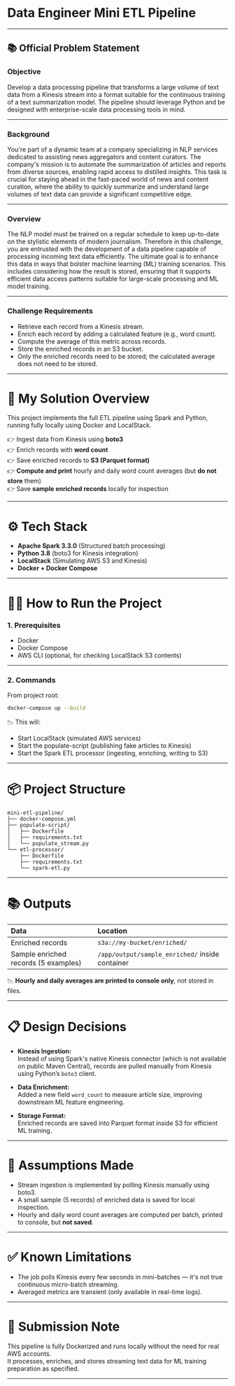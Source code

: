 # Data Engineer Mini ETL Pipeline

---

## 📚 Official Problem Statement

### Objective

Develop a data processing pipeline that transforms a large volume of text data from a Kinesis stream into a format suitable for the continuous training of a text summarization model. The pipeline should leverage Python and be designed with enterprise-scale data processing tools in mind.

---

### Background

You're part of a dynamic team at a company specializing in NLP services dedicated to assisting news aggregators and content curators. The company's mission is to automate the summarization of articles and reports from diverse sources, enabling rapid access to distilled insights. This task is crucial for staying ahead in the fast-paced world of news and content curation, where the ability to quickly summarize and understand large volumes of text data can provide a significant competitive edge.

---

### Overview

The NLP model must be trained on a regular schedule to keep up-to-date on the stylistic elements of modern journalism. Therefore in this challenge, you are entrusted with the development of a data pipeline capable of processing incoming text data efficiently. The ultimate goal is to enhance this data in ways that bolster machine learning (ML) training scenarios. This includes considering how the result is stored, ensuring that it supports efficient data access patterns suitable for large-scale processing and ML model training.

---

### Challenge Requirements

- Retrieve each record from a Kinesis stream.
- Enrich each record by adding a calculated feature (e.g., word count).
- Compute the average of this metric across records.
- Store the enriched records in an S3 bucket.
- Only the enriched records need to be stored; the calculated average does not need to be stored.

---

# 🚀 My Solution Overview

This project implements the full ETL pipeline using Spark and Python, running fully locally using Docker and LocalStack.

👉 Ingest data from Kinesis using **boto3**  
👉 Enrich records with **word count**  
👉 Save enriched records to **S3 (Parquet format)**  
👉 **Compute and print** hourly and daily word count averages (but **do not store** them)  
👉 Save **sample enriched records** locally for inspection

---

# ⚙️ Tech Stack

- **Apache Spark 3.3.0** (Structured batch processing)
- **Python 3.8** (boto3 for Kinesis integration)
- **LocalStack** (Simulating AWS S3 and Kinesis)
- **Docker + Docker Compose**

---

# 👩‍💻 How to Run the Project

### 1. Prerequisites

- Docker
- Docker Compose
- AWS CLI (optional, for checking LocalStack S3 contents)

---

### 2. Commands

From project root:

```bash
docker-compose up --build
```

📉 This will:
- Start LocalStack (simulated AWS services)
- Start the populate-script (publishing fake articles to Kinesis)
- Start the Spark ETL processor (ingesting, enriching, writing to S3)

---

# 📦 Project Structure

```
mini-etl-pipeline/
├── docker-compose.yml
├── populate-script/
│   ├── Dockerfile
│   ├── requirements.txt
│   └── populate_stream.py
└── etl-processor/
    ├── Dockerfile
    ├── requirements.txt
    └── spark-etl.py
```

---

# 📚 Outputs

| Data | Location |
|:---|:---|
| Enriched records | `s3a://my-bucket/enriched/` |
| Sample enriched records (5 examples) | `/app/output/sample_enriched/` inside container |

📉 **Hourly and daily averages are printed to console only**, not stored in files.

---

# 📋 Design Decisions

- **Kinesis Ingestion:**  
  Instead of using Spark's native Kinesis connector (which is not available on public Maven Central), records are pulled manually from Kinesis using Python’s `boto3` client.

- **Data Enrichment:**  
  Added a new field `word_count` to measure article size, improving downstream ML feature engineering.

- **Storage Format:**  
  Enriched records are saved into Parquet format inside S3 for efficient ML training.

---

# 🧐 Assumptions Made

- Stream ingestion is implemented by polling Kinesis manually using boto3.
- A small sample (5 records) of enriched data is saved for local inspection.
- Hourly and daily word count averages are computed per batch, printed to console, but **not saved**.

---

# ✅ Known Limitations

- The job polls Kinesis every few seconds in mini-batches — it's not true continuous micro-batch streaming.
- Averaged metrics are transient (only available in real-time logs).

---

# 📩 Submission Note

This pipeline is fully Dockerized and runs locally without the need for real AWS accounts.  
It processes, enriches, and stores streaming text data for ML training preparation as specified.

---

